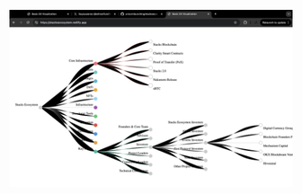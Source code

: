 ![Stacks_Ecosystem](https://github.com/unicornlaunching/stacksecosystem/blob/main/Stacks_Ecosystem.png)
